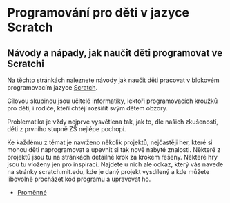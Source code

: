 # Programování pro děti v jazyce Scratch

## Návody a nápady, jak naučit děti programovat ve Scratchi 

Na těchto stránkách naleznete návody jak naučit děti pracovat v blokovém programovacím jazyce [Scratch](https://scratch.mit.edu/projects/editor/). 

Cílovou skupinou jsou učitelé informatiky, lektoři
programovacích kroužků pro děti, i rodiče, kteří chtějí rozšířit svým dětem obzory.

Problematika je vždy nejprve vysvětlena tak, jak to, dle našich zkušeností, děti z prvního stupně ZŠ nejlépe pochopí.

Ke každému z témat je navrženo několik projektů, nejčastěji her, které si mohou děti naprogramovat a upevnit si tak nově nabyté znalosti. Některé z projektů jsou tu na stránkách detailně krok za krokem řešeny. Některé hry jsou tu vloženy jen pro inspiraci. Najdete u nich ale odkaz, který vás navede na stránky scratch.mit.edu, kde je daný projekt vysdílený a kde můžete libovolně procházet kód programu a upravovat ho. 

* [Proměnné](/promenne/promenne.md)